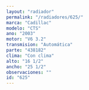 ```yaml
---
layout: "radiador"
permalink: "/radiadores/625/"
marca: "Cadillac"
modelo: "CTS"
ano: "2003"
motor: "V6 3.2"
transmision: "Automática"
parte: "438182"
clima: "Con clima"
alto: "16 1/2"
ancho: "25 1/2"
observaciones: ""
id: "625"
---
```


